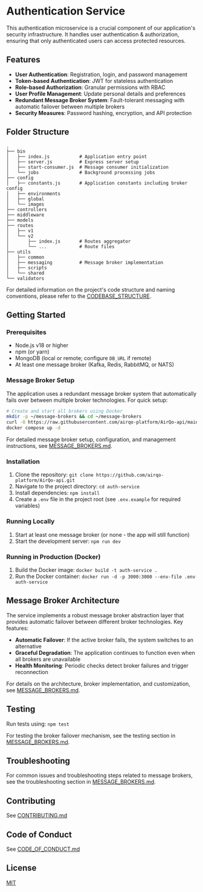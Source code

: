 # Authentication Service

This authentication microservice is a crucial component of our application's security infrastructure. It handles user authentication & authorization, ensuring that only authenticated users can access protected resources.

## Features

- **User Authentication**: Registration, login, and password management
- **Token-based Authentication**: JWT for stateless authentication
- **Role-based Authorization**: Granular permissions with RBAC
- **User Profile Management**: Update personal details and preferences
- **Redundant Message Broker System**: Fault-tolerant messaging with automatic failover between multiple brokers
- **Security Measures**: Password hashing, encryption, and API protection

## Folder Structure

```
.
├── bin
│   ├── index.js           # Application entry point
│   ├── server.js          # Express server setup
│   ├── start-consumer.js  # Message consumer initialization
│   └── jobs               # Background processing jobs
├── config
│   ├── constants.js       # Application constants including broker config
│   ├── environments
│   ├── global
│   └── images
├── controllers
├── middleware
├── models
├── routes
│   ├── v1
│   └── v2
│       ├── index.js       # Routes aggregator
│       └── ...            # Route files
├── utils
│   ├── common
│   ├── messaging          # Message broker implementation
│   ├── scripts
│   └── shared
└── validators
```

For detailed information on the project's code structure and naming conventions, please refer to the [CODEBASE_STRUCTURE](CODEBASE_STRUCTURE.md).

## Getting Started

### Prerequisites

- Node.js v18 or higher
- npm (or yarn)
- MongoDB (local or remote; configure `DB_URL` if remote)
- At least one message broker (Kafka, Redis, RabbitMQ, or NATS)

### Message Broker Setup

The application uses a redundant message broker system that automatically fails over between multiple broker technologies. For quick setup:

```bash
# Create and start all brokers using Docker
mkdir -p ~/message-brokers && cd ~/message-brokers
curl -O https://raw.githubusercontent.com/airqo-platform/AirQo-api/main/src/auth-service/docker-compose.yml
docker compose up -d
```

For detailed message broker setup, configuration, and management instructions, see [MESSAGE_BROKERS.md](MESSAGE_BROKERS.md).

### Installation

1. Clone the repository: `git clone https://github.com/airqo-platform/AirQo-api.git`
2. Navigate to the project directory: `cd auth-service`
3. Install dependencies: `npm install`
4. Create a `.env` file in the project root (see `.env.example` for required variables)

### Running Locally

1. Start at least one message broker (or none - the app will still function)
2. Start the development server: `npm run dev`

### Running in Production (Docker)

1. Build the Docker image: `docker build -t auth-service .`
2. Run the Docker container: `docker run -d -p 3000:3000 --env-file .env auth-service`

## Message Broker Architecture

The service implements a robust message broker abstraction layer that provides automatic failover between different broker technologies. Key features:

- **Automatic Failover**: If the active broker fails, the system switches to an alternative
- **Graceful Degradation**: The application continues to function even when all brokers are unavailable
- **Health Monitoring**: Periodic checks detect broker failures and trigger reconnection

For details on the architecture, broker implementation, and customization, see [MESSAGE_BROKERS.md](MESSAGE_BROKERS.md).

## Testing

Run tests using: `npm test`

For testing the broker failover mechanism, see the testing section in [MESSAGE_BROKERS.md](MESSAGE_BROKERS.md).

## Troubleshooting

For common issues and troubleshooting steps related to message brokers, see the troubleshooting section in [MESSAGE_BROKERS.md](MESSAGE_BROKERS.md).

## Contributing

See [CONTRIBUTING.md](CONTRIBUTING.md)

## Code of Conduct

See [CODE_OF_CONDUCT.md](CODE_OF_CONDUCT.md)

## License

[MIT](LICENSE)
